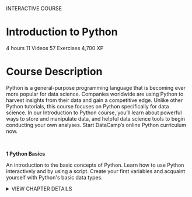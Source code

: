 INTERACTIVE COURSE
# Introduction to Python

4 hours
11 Videos
57 Exercises
4,700 XP

# Course Description

Python is a general-purpose programming language that is becoming ever more popular for data science. Companies worldwide are using Python to harvest insights from their data and gain a competitive edge. Unlike other Python tutorials, this course focuses on Python specifically for data science. In our Introduction to Python course, you’ll learn about powerful ways to store and manipulate data, and helpful data science tools to begin conducting your own analyses. Start DataCamp’s online Python curriculum now.

<br>

**1 Python Basics**

An introduction to the basic concepts of Python. Learn how to use Python interactively and by using a script. Create your first variables and acquaint yourself with Python's basic data types.

<details>
<summary>VIEW CHAPTER DETAILS</summary>
<ul>
<li>Hello Python</li>
<li>The Python Interface</li>
<li>When to use Python?</li>
<li>Any comments?</li>
<li>Python as a calculator</li>
<li>Variables and Types</li>
<li>Variable Assigment</li>
<li>Calculations with variables</li>
<li>Other variables types</li>
<li>Guess the type</li>
<li>Operations with other types</li>
<li>Type conversion</li>
<li>Can Python handle everything</li>
</ul>
</details>
